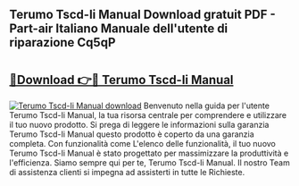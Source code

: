 ## Terumo Tscd-Ii Manual Download gratuit PDF - Part-air Italiano Manuale dell'utente di riparazione Cq5qP

# <h2><a href="http://dfbqoz.blite.top/?on=Terumo+Tscd-Ii+Manual">🔗Download 👉🔴 Terumo Tscd-Ii Manual</a></h2>

[![Terumo Tscd-Ii Manual download](https://i.imgur.com/lujVjoI.png)](http://dfbqoz.blite.top/?on=Terumo+Tscd-Ii+Manual)
Benvenuto nella guida per l'utente Terumo Tscd-Ii Manual, la tua risorsa centrale per comprendere e utilizzare il tuo nuovo prodotto. Si prega di leggere le informazioni sulla garanzia Terumo Tscd-Ii Manual questo prodotto è coperto da una garanzia completa. Con funzionalità come L'elenco delle funzionalità, il tuo nuovo Terumo Tscd-Ii Manual è stato progettato per massimizzare la produttività e l'efficienza. Siamo sempre qui per te, Terumo Tscd-Ii Manual. Il nostro Team di assistenza clienti si impegna ad assisterti in tutte le Richieste.
